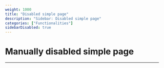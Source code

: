 ```yaml
---
weight: 1000
title: "Disabled simple page"
description: "Sidebar: Disabled simple page"
categories: ["Functionalities"]
sidebarDisabled: true
---
```


# Manually disabled simple page
---
